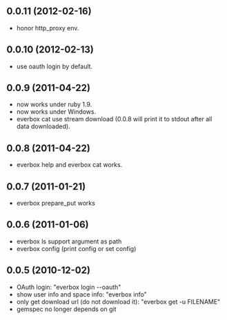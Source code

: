 ## 0.0.11 (2012-02-16)

* honor http_proxy env.

## 0.0.10 (2012-02-13)

* use oauth login by default.

## 0.0.9 (2011-04-22)

* now works under ruby 1.9.
* now works under Windows.
* everbox cat use stream download (0.0.8 will print it to stdout after all data
  downloaded).

## 0.0.8 (2011-04-22)

* everbox help and everbox cat works.

## 0.0.7 (2011-01-21)

* everbox prepare_put works

## 0.0.6 (2011-01-06)

* everbox ls support argument as path
* everbox config (print config or set config)

## 0.0.5 (2010-12-02)

* OAuth login: "everbox login --oauth"
* show user info and space info: "everbox info"
* only get download url (do not download it): "everbox get -u FILENAME"
* gemspec no longer depends on git

